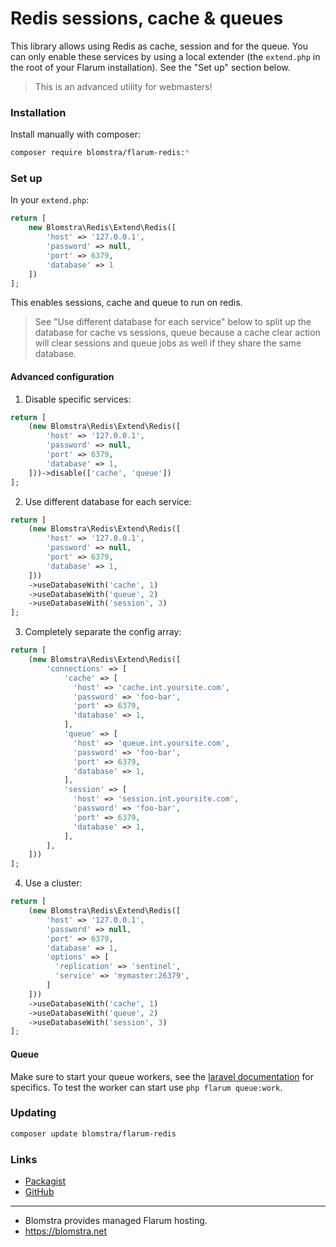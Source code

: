 # Redis sessions, cache & queues

This library allows using Redis as cache, session and for the queue. You can only 
enable these services by using a local extender (the `extend.php` in 
the root of your Flarum installation). See the "Set up" section below.

> This is an advanced utility for webmasters!

### Installation
Install manually with composer:

```sh
composer require blomstra/flarum-redis:*
```

### Set up

In your `extend.php`:

```php
return [
    new Blomstra\Redis\Extend\Redis([
        'host' => '127.0.0.1',
        'password' => null,
        'port' => 6379,
        'database' => 1
    ])
];
```

This enables sessions, cache and queue to run on redis.

> See "Use different database for each service" below to split up the database for cache vs sessions, queue
> because a cache clear action will clear sessions and queue jobs as well if they share the same database.

#### Advanced configuration

1. Disable specific services:

```php
return [
    (new Blomstra\Redis\Extend\Redis([
        'host' => '127.0.0.1',
        'password' => null,
        'port' => 6379,
        'database' => 1,
    ]))->disable(['cache', 'queue'])
];
```

2. Use different database for each service:

```php
return [
    (new Blomstra\Redis\Extend\Redis([
        'host' => '127.0.0.1',
        'password' => null,
        'port' => 6379,
        'database' => 1,
    ]))
    ->useDatabaseWith('cache', 1)
    ->useDatabaseWith('queue', 2)
    ->useDatabaseWith('session', 3)
];
```

3. Completely separate the config array:

```php
return [
    (new Blomstra\Redis\Extend\Redis([
        'connections' => [
            'cache' => [
              'host' => 'cache.int.yoursite.com',
              'password' => 'foo-bar',
              'port' => 6379,
              'database' => 1,
            ],
            'queue' => [
              'host' => 'queue.int.yoursite.com',
              'password' => 'foo-bar',
              'port' => 6379,
              'database' => 1,
            ],
            'session' => [
              'host' => 'session.int.yoursite.com',
              'password' => 'foo-bar',
              'port' => 6379,
              'database' => 1,
            ],
        ],
    ]))
];
```

4. Use a cluster:

```php
return [
    (new Blomstra\Redis\Extend\Redis([
        'host' => '127.0.0.1',
        'password' => null,
        'port' => 6379,
        'database' => 1,
        'options' => [
          'replication' => 'sentinel',
          'service' => 'mymaster:26379',
        ]
    ]))
    ->useDatabaseWith('cache', 1)
    ->useDatabaseWith('queue', 2)
    ->useDatabaseWith('session', 3)
];
```

#### Queue

Make sure to start your queue workers, see 
the [laravel documentation](https://laravel.com/docs/6.x/queues#running-the-queue-worker) for specifics. 
To test the worker can start use `php flarum queue:work`.

### Updating

```sh
composer update blomstra/flarum-redis
```

### Links

- [Packagist](https://packagist.org/packages/blomstra/flarum-redis)
- [GitHub](https://github.com/blomstra/flarum-redis)

---

- Blomstra provides managed Flarum hosting.
- https://blomstra.net
